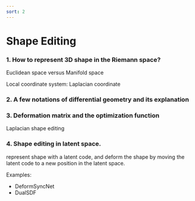 ```yaml
---
sort: 2
---
```


# Shape Editing

### 1. How to represent 3D shape in the Riemann space?

Euclidean space versus Manifold space

Local coordinate system: Laplacian coordinate

### 2. A few notations of differential geometry and its explanation


### 3. Deformation matrix and the optimization function

Laplacian shape editing

### 4. Shape editing in latent space.

represent shape with a latent code, and deform the shape by moving the latent code to a new position in the latent space.

Examples:
- DeformSyncNet
- DualSDF

